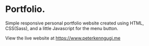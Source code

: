 # Portfolio.
Simple responsive personal portfolio website created using HTML, CSS(Sass), and a little Javascript for the menu button.

View the live website at https://www.peterkenngugi.me
